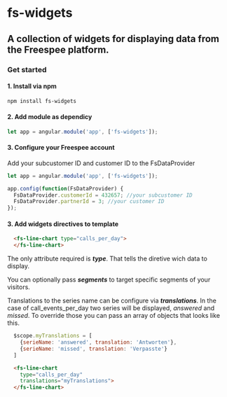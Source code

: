 # fs-widgets
## A collection of widgets for displaying data from the Freespee platform.

### Get started

#### 1. Install via npm
```bash
npm install fs-widgets
````

#### 2. Add module as dependicy

```javascript
let app = angular.module('app', ['fs-widgets']);
````


#### 3. Configure your Freespee account
Add your subcustomer ID and customer ID to the FsDataProvider
```javascript
let app = angular.module('app', ['fs-widgets']);

app.config(function(FsDataProvider) {
  FsDataProvider.customerId = 432657; //your subcustomer ID
  FsDataProvider.partnerId = 3; //your customer ID
});
````

#### 3. Add widgets directives to template
```html
  <fs-line-chart type="calls_per_day">
  </fs-line-chart>
```
The only attribute required is ***type***. That tells the diretive wich data to display. 

You can optionally pass 
***segments*** to target specific segments of your visitors. 

Translations to the series name can be configure via ***translations***. In the case of call_events_per_day two series will be displayed, _answered_ and _missed_. To override those you can pass an array of objects that looks like this.

```javascript 
  $scope.myTranslations = [
    {serieName: 'answered', translation: 'Antworten'}, 
    {serieName: 'missed', translation: 'Verpasste'}
  ]
```

```html
  <fs-line-chart
    type="calls_per_day"
    translations="myTranslations">
  </fs-line-chart>
```




